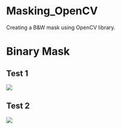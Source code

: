 # Masking_OpenCV
Creating a B&W mask using OpenCV library.


<h1> Binary Mask </h1>
<p align="center">
 <h2> Test 1 </h2>
 <img src="https://github.com/EduardoMV/Masking_OpenCV/assets/81331013/4f0bf065-661b-451e-ba5e-7b5db3740ff1"/>
</p align="center">

<p align="center">
 <h2> Test 2 </h2>
 <img src="https://github.com/EduardoMV/Masking_OpenCV/assets/81331013/b4708ad5-0d9e-4eae-b031-af4fd43600d4"/>
</p align="center">

